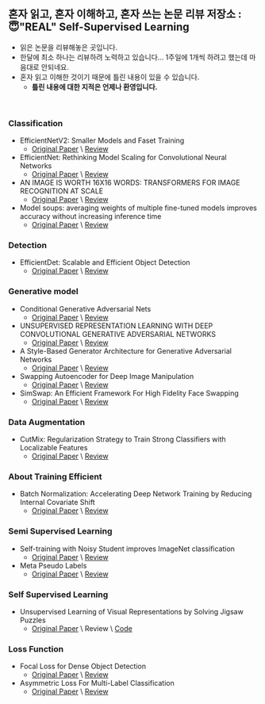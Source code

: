 ## 혼자 읽고, 혼자 이해하고, 혼자 쓰는 논문 리뷰 저장소 :<br> 😇"REAL" Self-Supervised Learning<br>
- 읽은 논문을 리뷰해놓은 곳입니다.
- 한달에 최소 하나는 리뷰하려 노력하고 있습니다... 1주일에 1개씩 하려고 했는데 마음대로 안되네요.
- 혼자 읽고 이해한 것이기 때문에 틀린 내용이 있을 수 있습니다.
  - __틀린 내용에 대한 지적은 언제나 환영입니다.__

<br>

### Classification
- EfficientNetV2: Smaller Models and Faset Training
  - [Original Paper](https://arxiv.org/pdf/2104.00298.pdf) \ [Review](https://charmed-creek-53c.notion.site/EfficientNet-V2-c8eb02319a0e43479eb26543c849d5e6)
- EfficientNet: Rethinking Model Scaling for Convolutional Neural Networks
  - [Original Paper](https://arxiv.org/pdf/1905.11946.pdf) \ [Review](https://charmed-creek-53c.notion.site/EfficientNet-03c15632c61b4748a7d7334cb6980165)
- AN IMAGE IS WORTH 16X16 WORDS: TRANSFORMERS FOR IMAGE RECOGNITION AT SCALE
  - [Original Paper](https://arxiv.org/pdf/2010.11929.pdf) \ [Review](https://charmed-creek-53c.notion.site/Vision-Transfomrers-b917b083ca004a13b42c5d031c363cee)
- Model soups: averaging weights of multiple fine-tuned models improves accuracy without increasing inference time
  - [Original Paper](https://arxiv.org/pdf/2203.05482.pdf) \ [Review](https://charmed-creek-53c.notion.site/Model-Soup-dc5027a489fc4bbabbc6f804218d22d9)


### Detection
- EfficientDet: Scalable and Efficient Object Detection
  - [Original Paper](https://arxiv.org/pdf/1911.09070.pdf) \ [Review](https://charmed-creek-53c.notion.site/EfficientDet-fea86e2f4a384f148369b527c1c22e50)
### Generative model
- Conditional Generative Adversarial Nets 
  - [Original Paper](https://arxiv.org/pdf/1411.1784.pdf) \ [Review](https://charmed-creek-53c.notion.site/CGAN-4c18e0c8b16747eda4b0e41189978e59) 
- UNSUPERVISED REPRESENTATION LEARNING WITH DEEP CONVOLUTIONAL GENERATIVE ADVERSARIAL NETWORKS 
  - [Original Paper](https://arxiv.org/pdf/1511.06434.pdf) \ [Review](https://charmed-creek-53c.notion.site/DCGAN-51f9bbb99f2844a2a20b1b7c547354fe)
- A Style-Based Generator Architecture for Generative Adversarial Networks 
  - [Original Paper](https://arxiv.org/pdf/1812.04948.pdf) \ [Review](https://charmed-creek-53c.notion.site/StyleGAN-v1-94bee9d5faac4f97abf3f14d09b4f906)
- Swapping Autoencoder for Deep Image Manipulation
  - [Original Paper](https://arxiv.org/pdf/2007.00653.pdf) \ [Review](https://charmed-creek-53c.notion.site/Swapping-Autoencoder-ba1d7814a94a4f1abdada21bcb70b636)
- SimSwap: An Efficient Framework For High Fidelity Face Swapping
  - [Original Paper](https://arxiv.org/pdf/2106.06340v1.pdf) \ [Review](https://charmed-creek-53c.notion.site/SimSwap-dff9c8be8d674389af332d6ba03c96f9)
### Data Augmentation
- CutMix: Regularization Strategy to Train Strong Classifiers with Localizable Features
  - [Original Paper](https://arxiv.org/pdf/1905.04899.pdf) \ [Review](https://charmed-creek-53c.notion.site/CutMix-57f9b7259fb74852b7434e11c5c6f3ef)
### About Training Efficient
- Batch Normalization: Accelerating Deep Network Training by Reducing Internal Covariate Shift
  - [Original Paper](https://arxiv.org/pdf/1502.03167.pdf) \ [Review](https://charmed-creek-53c.notion.site/Batch-Normalization-fc9fce83884a4335a4015c03576f3ac6)
### Semi Supervised Learning
- Self-training with Noisy Student improves ImageNet classification
  - [Original Paper](https://arxiv.org/pdf/1911.04252.pdf) \ [Review](https://charmed-creek-53c.notion.site/Noisy-Student-f3da95d04f8c4aaf9e9987775974e3bd)
- Meta Pseudo Labels
  - [Original Paper](https://arxiv.org/pdf/2003.10580.pdf) \ [Review](https://charmed-creek-53c.notion.site/Meta-Pseudo-Labels-dd13f44e347545abac4f3bc4f133f7b4)
### Self Supervised Learning
- Unsupervised Learning of Visual Representations by Solving Jigsaw Puzzles
  - [Original Paper](https://arxiv.org/pdf/1603.09246.pdf) \ Review \ [Code](https://github.com/quhb2455/paper-review/tree/main/code/jigsaw_puzzle)
### Loss Function
- Focal Loss for Dense Object Detection
  - [Original Paper](https://arxiv.org/pdf/1708.02002.pdf) \ [Review](https://charmed-creek-53c.notion.site/Focal-Loss-f5af90040a3e4e138c96df0cd3684aaf)
- Asymmetric Loss For Multi-Label Classification
  - [Original Paper](https://arxiv.org/pdf/2009.14119.pdf) \ [Review](https://charmed-creek-53c.notion.site/Asymmetric-Loss-9046392191654fbebd0a6200b136f3a2)
